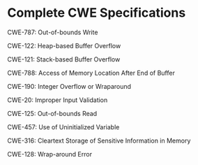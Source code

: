 

# Complete CWE Specifications

CWE-787: Out-of-bounds Write

CWE-122: Heap-based Buffer Overflow

CWE-121: Stack-based Buffer Overflow

CWE-788: Access of Memory Location After End of Buffer

CWE-190: Integer Overflow or Wraparound

CWE-20: Improper Input Validation

CWE-125: Out-of-bounds Read

CWE-457: Use of Uninitialized Variable

CWE-316: Cleartext Storage of Sensitive Information in Memory

CWE-128: Wrap-around Error